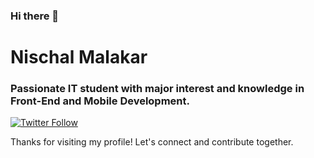 ### Hi there 👋

<!--
**nischalbm/nischalbm** is a ✨ _special_ ✨ repository because its `README.md` (this file) appears on your GitHub profile.

Here are some ideas to get you started:

- 🔭 I’m currently working on ...
- 🌱 I’m currently learning ...
- 👯 I’m looking to collaborate on ...
- 🤔 I’m looking for help with ...
- 💬 Ask me about ...
- 📫 How to reach me: ...
- 😄 Pronouns: ...
- ⚡ Fun fact: ...
-->
# Nischal Malakar
### Passionate IT student with major interest and knowledge in Front-End and Mobile Development. 
<p>
  <a href="https://twitter.com/nischalbm">
    <img alt="Twitter Follow" src="https://img.shields.io/twitter/follow/nischalbm?style=social">
  </a>
</p>
Thanks for visiting my profile! Let's connect and contribute together.
